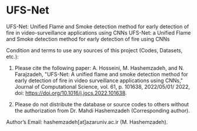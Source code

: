 # UFS-Net
UFS-Net: Unified Flame and Smoke detection method for early detection of fire in video-surveillance applications using CNNs
UFS-Net: a Unified Flame and Smoke detection method for early detection of fire using CNNs

Condition and terms to use any sources of this project (Codes, Datasets, etc.):

1) Please cite the following paper:
A. Hosseini, M. Hashemzadeh, and N. Farajzadeh, "UFS-Net: A unified flame and smoke detection method for early detection of fire in video surveillance applications using CNNs," Journal of Computational Science, vol. 61, p. 101638, 2022/05/01/ 2022, doi: https://doi.org/10.1016/j.jocs.2022.101638.

2) Please do not distribute the database or source codes to others without the authorization from Dr. Mahdi Hashemzadeh (Corresponding author).

Author’s Email: hashemzadeh[at]azaruniv.ac.ir (M. Hashemzadeh).
